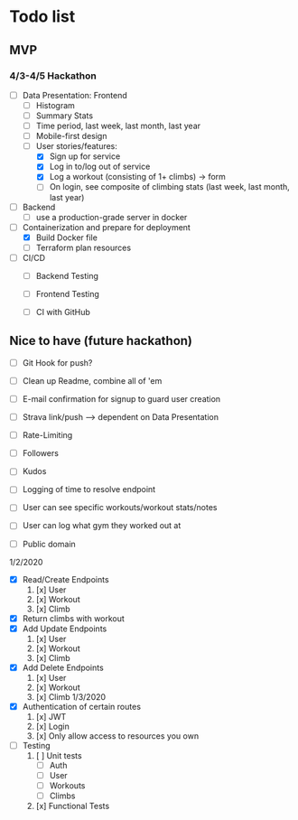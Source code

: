 # Todo list

## MVP 

### 4/3-4/5 Hackathon

* [ ] Data Presentation: Frontend
    * [ ] Histogram
    * [ ] Summary Stats
    * [ ] Time period, last week, last month, last year
    * [ ] Mobile-first design 
    * [ ] User stories/features:
        * [x] Sign up for service
        * [x] Log in to/log out of service
        * [x] Log a workout (consisting of 1+ climbs) -> form
        * [ ] On login, see composite of climbing stats (last week, last month, last year)

* [ ] Backend
    * [ ] use a production-grade server in docker

* [ ] Containerization and prepare for deployment
    * [X] Build Docker file
    * [ ] Terraform plan resources
* [ ] CI/CD
    * [ ] Backend Testing
    * [ ] Frontend Testing
    * [ ] CI with GitHub


## Nice to have (future hackathon)
* [ ] Git Hook for push?
* [ ] Clean up Readme, combine all of 'em
* [ ] E-mail confirmation for signup to guard user creation
* [ ] Strava link/push --> dependent on Data Presentation
* [ ] Rate-Limiting
* [ ] Followers
* [ ] Kudos
* [ ] Logging of time to resolve endpoint
* [ ] User can see specific workouts/workout stats/notes
* [ ] User can log what gym they worked out at
* [ ] Public domain


1/2/2020
* [x] Read/Create Endpoints
    1. [x] User
    2. [x] Workout
    3. [x] Climb
* [x] Return climbs with workout
* [x] Add Update Endpoints
    1. [x] User
    2. [x] Workout
    3. [x] Climb
* [x] Add Delete Endpoints
    1. [x] User
    2. [x] Workout
    3. [x] Climb
1/3/2020
* [x] Authentication of certain routes
    1. [x] JWT
    2. [x] Login
    3. [x] Only allow access to resources you own
* [ ] Testing
    1. [ ] Unit tests
        * [ ] Auth
        * [ ] User
        * [ ] Workouts
        * [ ] Climbs
    2. [x] Functional Tests
        


